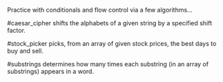 Practice with conditionals and flow control via a few algorithms...

#caesar_cipher shifts the alphabets of a given string by a specified shift factor.

#stock_picker picks, from an array of given stock prices, the best days to buy and sell.

#substrings determines how many times each substring (in an array of substrings) appears in a word.
